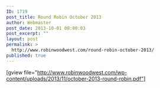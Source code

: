 ```yaml
---
ID: 1719
post_title: Round Robin October 2013
author: Webmaster
post_date: 2013-10-01 00:00:03
post_excerpt: ""
layout: post
permalink: >
  http://www.robinwoodwest.com/round-robin-october-2013/
published: true
---
```

[gview file="http://www.robinwoodwest.com/wp-content/uploads/2013/11/october-2013-round-robin.pdf"]